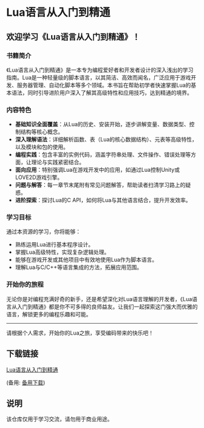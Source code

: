 # Lua语言从入门到精通

## 欢迎学习《Lua语言从入门到精通》！

### 书籍简介

《Lua语言从入门到精通》是一本专为编程爱好者和开发者设计的深入浅出的学习指南。Lua是一种轻量级的脚本语言，以其简洁、高效而闻名，广泛应用于游戏开发、服务器管理、自动化脚本等多个领域。本书旨在帮助初学者快速掌握Lua的基本语法，同时引导进阶用户深入了解其高级特性和应用技巧，达到精通的境界。

### 内容特色

- **基础知识全面覆盖**：从Lua的历史、安装开始，逐步讲解变量、数据类型、控制结构等核心概念。
- **深入理解语法**：详细解析函数、表（Lua的核心数据结构）、元表等高级特性，以及模块和包的使用。
- **编程实践**：包含丰富的实例代码，涵盖字符串处理、文件操作、错误处理等方面，让理论与实践紧密结合。
- **面向应用**：特别强调Lua在游戏开发中的应用，如通过Lua控制Unity或LOVE2D游戏引擎。
- **问题与解答**：每一章节末尾附有常见问题解答，帮助读者扫清学习路上的疑惑。
- **进阶探索**：探讨Lua的C API，如何将Lua与其他语言结合，提升开发效率。

### 学习目标

通过本资源的学习，你将能够：

- 熟练运用Lua进行基本程序设计。
- 掌握Lua高级特性，实现复杂逻辑处理。
- 能够在游戏开发或其他项目中有效地使用Lua作为脚本语言。
- 理解Lua与C/C++等语言集成的方法，拓展应用范围。

### 开始你的旅程

无论你是对编程充满好奇的新手，还是希望深化对Lua语言理解的开发者，《Lua语言从入门到精通》都是你不可多得的良师益友。让我们一起探索这门强大而优雅的语言，解锁更多的编程乐趣和可能。

---

请根据个人需求，开始你的Lua之旅，享受编码带来的快乐吧！

## 下载链接
[Lua语言从入门到精通](https://pan.quark.cn/s/b7737d85f756) 

(备用: [备用下载](https://pan.baidu.com/s/1lH7CSVjVxtj1SEqyslL2aA?pwd=1234))

## 说明

该仓库仅用于学习交流，请勿用于商业用途。
